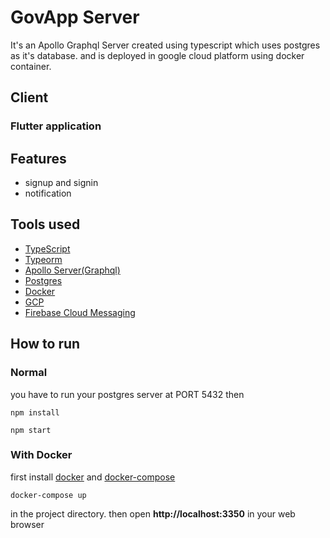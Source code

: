 # GovApp Server

It's an Apollo Graphql Server created using typescript which uses postgres as it's database. and is deployed in google cloud platform using docker container.

## Client

### Flutter application

## Features

- signup and signin
- notification

## Tools used

- [TypeScript](https://www.typescriptlang.org/)
- [Typeorm](http://typeorm.io/#/)
- [Apollo Server(Graphql)](https://www.apollographql.com/docs/apollo-server/)
- [Postgres](https://www.npmjs.com/package/pg)
- [Docker](https://www.docker.com/)
- [GCP](https://www.console.google.com/)
- [Firebase Cloud Messaging](https://firebase.google.com)


## How to run

### Normal

you have to run your postgres server at PORT 5432 then

```
npm install
```

```
npm start
```

### With Docker

first install [docker](https://docs.docker.com/install/#supported-platforms) and [docker-compose](https://docs.docker.com/compose/install/#install-compose)

```
docker-compose up
```

in the project directory.
then open **http://localhost:3350** in your web browser
